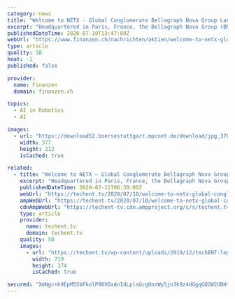 ```yaml
---
category: news
title: "Welcome to NETX - Global Conglomerate Bellagraph Nova Group Launches Latest Technolgy Platform Focusing on AI + Robotics + Healthcare"
excerpt: "Headquartered in Paris, France, the Bellagraph Nova Group (BN Group), the multi-national conglomerate overseeing 31 business entities across 100 countries is the world's fastest growing 360 degree lifestyle platform."
publishedDateTime: 2020-07-10T13:47:00Z
webUrl: "https://www.finanzen.ch/nachrichten/aktien/welcome-to-netx-global-conglomerate-bellagraph-nova-group-launches-latest-technolgy-platform-focusing-on-ai-+-robotics-+-healthcare-1029383924"
type: article
quality: 38
heat: -1
published: false

provider:
  name: Finanzen
  domain: finanzen.ch

topics:
  - AI in Robotics
  - AI

images:
  - url: "https://download52.boersestuttgart.mpcnet.de/download/jpg_378/switzerland/66/0/KzyhgNZIuQfRpN2TXHaxgwIfauzK6Vr8PiuWSYeO/16939/16939.jpg"
    width: 377
    height: 212
    isCached: true

related:
  - title: "Welcome to NETX – Global Conglomerate Bellagraph Nova Group Launches Latest Technolgy Platform Focusing on AI + Robotics + Healthcare"
    excerpt: "Headquartered in Paris, France, the Bellagraph Nova Group (BN Group), the multi-national conglomerate overseeing 31 business entities across 100 countries is the world's fastest growing 360 degree lifestyle platform."
    publishedDateTime: 2020-07-11T06:39:00Z
    webUrl: "https://techent.tv/2020/07/10/welcome-to-netx-global-conglomerate-bellagraph-nova-group-launches-latest-technolgy-platform-focusing-on-ai-robotics-healthcare/"
    ampWebUrl: "https://techent.tv/2020/07/10/welcome-to-netx-global-conglomerate-bellagraph-nova-group-launches-latest-technolgy-platform-focusing-on-ai-robotics-healthcare/?amp"
    cdnAmpWebUrl: "https://techent-tv.cdn.ampproject.org/c/s/techent.tv/2020/07/10/welcome-to-netx-global-conglomerate-bellagraph-nova-group-launches-latest-technolgy-platform-focusing-on-ai-robotics-healthcare/?amp"
    type: article
    provider:
      name: techent.tv
      domain: techent.tv
    quality: 58
    images:
      - url: "https://techent.tv/wp-content/uploads/2019/12/techENT-logo-glow.png"
        width: 719
        height: 374
        isCached: true

secured: "XmNgc+h9EpM5SbFkolP96VDxAnIdLplsGcgOnzWy5jn3k9z4dGgqGQ2W2UBHtwL9uJ8/qPWgM0qME46K/qz1QkiPeyo8/prOWSuvEfQsVgTCWmBWzxW/nKavSF8ZB4GIaI0/amLCcyvAttQMtJZNVXhLNO9INogzqVsjrY94jgeU/So244rerUczUX/JfYUXvSHPWeJpj1aySFJD4e74rzqWU5+QkrUQpz/QLVom2JUoXYPqG9+3DOeQdCwxR1gj03ScnXV5T/6TuZH4oD8ay+TUMj8ziel7TR/WVM7Hu5PibOeziigsf84iU6u7xkleDflD/yAEy+BVGncu9XReBQ==;MroQP9haDVqWXvUWK4J5lw=="
---
```


